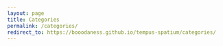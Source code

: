 ```yaml
---
layout: page
title: Categories
permalink: /categories/
redirect_to: https://booodaness.github.io/tempus-spatium/categories/
---
```

